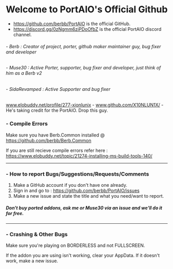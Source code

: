 # Welcome to PortAIO's Official Github
- https://github.com/berbb/PortAIO is the official GitHub.
- https://discord.gg/0zNgmm6ziPDoOfbZ is the official PortAIO discord channel.

###### - Berb : Creator of project, porter, github maker maintainer guy, bug fixer and developer
###### - Muse30 : Active Porter, supporter, bug fixer and developer, just think of him as a Berb v2
###### - SidaRevamped : Active Supporter and bug fixer
www.elobuddy.net/profile/277-xionlunix - www.github.com/X10NLUN1X/ - He's taking credit for the PortAIO. Drop this guy.

### - Compile Errors
Make sure you have Berb.Common installed @ https://github.com/berbb/Berb.Common

If you are still recieve compile errors refer here : https://www.elobuddy.net/topic/21274-installing-ms-build-tools-140/

---

### - How to report Bugs/Suggestions/Requests/Comments
1. Make a GitHub account if you don't have one already.
2. Sign in and go to : https://github.com/berbb/PortAIO/issues
3. Make a new issue and state the title and what you need/want to report.

##### Don't buy ported addons, ask me or Muse30 via an issue and we'll do it for free.

---

### - Crashing & Other Bugs
Make sure you're playing on BORDERLESS and not FULLSCREEN.

If the addon you are using isn't working, clear your AppData. If it doesn't work, make a new issue.
